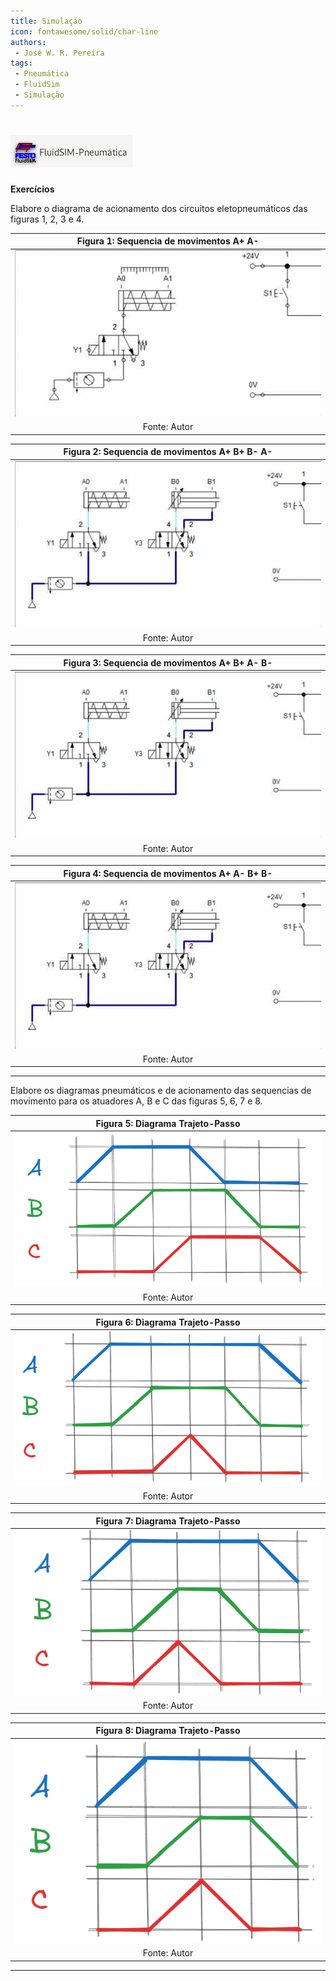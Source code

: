 ```yaml
---
title: Simulação
icon: fontawesome/solid/char-line
authors:
 - José W. R. Pereira
tags:
 - Pneumática
 - FluidSim
 - Simulação
---
```


# ![LogoFluidSim](img/01-logo_fluidsim.png)

**Exercícios**

Elabore o diagrama de acionamento dos circuitos eletopneumáticos das figuras 1, 2, 3 e 4.

| Figura 1: Sequencia de movimentos A+ A- |
|:---------------------------------------:|
| ![Aa](img/s1-Aa.gif) |
| Fonte: Autor         |

| Figura 2: Sequencia de movimentos A+ B+ B- A- |
|:---------------------------------------------:|
| ![ABba](img/s2-ABba.gif)                      |
| Fonte: Autor                                  |

| Figura 3: Sequencia de movimentos A+ B+ A- B- |
|:---------------------------------------------:|
| ![ABab](img/s3-ABab.gif)                      |
| Fonte: Autor                                  |

| Figura 4: Sequencia de movimentos A+ A- B+ B- |
|:---------------------------------------------:|
| ![AaBb](img/s4-AaBb.gif)                      |
| Fonte: Autor                                  |

---

Elabore os diagramas pneumáticos e de acionamento das sequencias de movimento para os atuadores A, B e C das figuras 5, 6, 7 e 8.

| Figura 5: Diagrama Trajeto-Passo |
|:--------------------------------:|
| ![tp1](img/tp1-ABCabc.png)       |
| Fonte: Autor                     |

| Figura 6: Diagrama Trajeto-Passo |
|:--------------------------------:|
| ![tp2](img/tp2-ABCcba.png)       |
| Fonte: Autor                     |

| Figura 7: Diagrama Trajeto-Passo |
|:--------------------------------:|
| ![tp3](img/tp3-A_BC_cba.png)     |
| Fonte: Autor                     |

| Figura 8: Diagrama Trajeto-Passo |
|:--------------------------------:|
| ![tp4](img/tp4-A_BC_c_ba.png)    |
| Fonte: Autor                     |


---
